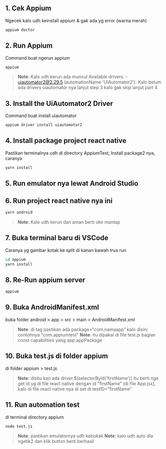 ## 1. Cek Appium
Ngecek kalo udh keinstall appium & gak ada yg error (warna merah)
```bash
appium doctor
```
## 2. Run Appium
Command buat ngerun appium
```bash
appium
```
>**Note**: Kalo udh kerun ada muncul Available drivers: - uiautomator2@2.29.5 (automationName 'UiAutomator2'). Kalo belum ada drivers uiautomator nya lanjut step 3 kalo gak skip lanjut part 4
## 3. Install the UiAutomator2 Driver
Command buat install uiautomator
```bash
appium driver install uiautomator2
```
## 4. Install package project react native
Pastikan terminalnya udh di directory AppiumTest, Install package2 nya, caranya
```bash
yarn install
```
## 5. Run emulator nya lewat Android Studio
## 6. Run project react native nya ini
```bash
yarn android
```
>**Note**: Kalo udh kerun dan aman berti oke mantap
## 7. Buka terminal baru di VSCode
Caranya yg gambar kotak ke split di kanan bawah trus run
```bash
cd appium
yarn install
```
## 8. Re-Run appium server
```bash
appium
```
## 9. Buka AndroidManifest.xml
buka folder android > app > src > main > AndroidManifest.xml
>**Note**: di tag <manifest> pastikan ada package="com.namaapp" kalo disini contohnya "com.appiumtest"
>**Note**: itu dipakai di file test.js bagian const capabilities yang app:appPackage
## 10. Buka test.js di folder appium
di folder appium > test.js
>**Note**: disitu kan ada driver.$(selectorById('firstName')) itu berti nge get id yg di file react native dengan id "firstName" (di file App.jsx), kalo di file react native nya di set di testID="firstName"
## 11. Run automation test
di terminal directory appium
```bash
node test.js
```
>**Note**: pastikan emulatornya udh kebukak
>**Note**: kalo udh auto dia ngetik2 dan klik button berti berhasil

